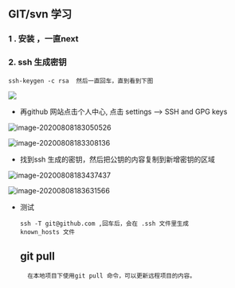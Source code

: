 ## GIT/svn  学习

### 1 .  安装 ，一直next

### 2. ssh 生成密钥

```
ssh-keygen -c rsa  然后一直回车，直到看到下图
```

![](C:\Users\10852\AppData\Roaming\Typora\typora-user-images\image-20200808182922849.png)

- 再github 网站点击个人中心, 点击 settings --> SSH and GPG keys

![image-20200808183050526](C:\Users\10852\AppData\Roaming\Typora\typora-user-images\image-20200808183050526.png)

![image-20200808183308136](C:\Users\10852\AppData\Roaming\Typora\typora-user-images\image-20200808183308136.png)

-  找到ssh 生成的密钥，然后把公钥的内容复制到新增密钥的区域

![image-20200808183437437](C:\Users\10852\AppData\Roaming\Typora\typora-user-images\image-20200808183437437.png)

![image-20200808183631566](C:\Users\10852\AppData\Roaming\Typora\typora-user-images\image-20200808183631566.png)



- 测试

  ```
  ssh -T git@github.com ,回车后，会在 .ssh 文件里生成 
  known_hosts 文件
  
  ```
  
  ## git pull
        在本地项目下使用git pull 命令，可以更新远程项目的内容。

  

